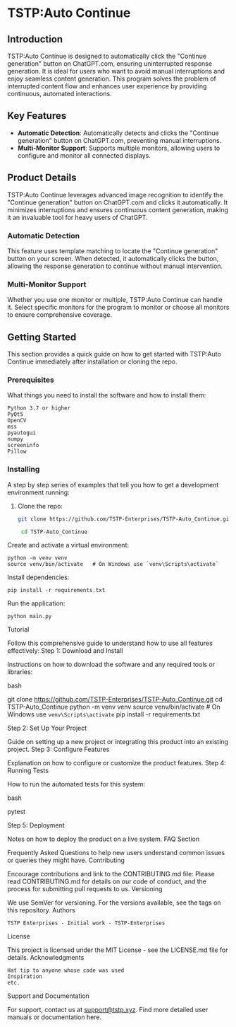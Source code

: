 # TSTP:Auto Continue

## Introduction
TSTP:Auto Continue is designed to automatically click the "Continue generation" button on ChatGPT.com, ensuring uninterrupted response generation. It is ideal for users who want to avoid manual interruptions and enjoy seamless content generation. This program solves the problem of interrupted content flow and enhances user experience by providing continuous, automated interactions.

## Key Features
- **Automatic Detection**: Automatically detects and clicks the "Continue generation" button on ChatGPT.com, preventing manual interruptions.
- **Multi-Monitor Support**: Supports multiple monitors, allowing users to configure and monitor all connected displays.

## Product Details
TSTP:Auto Continue leverages advanced image recognition to identify the "Continue generation" button on ChatGPT.com and clicks it automatically. It minimizes interruptions and ensures continuous content generation, making it an invaluable tool for heavy users of ChatGPT.

### Automatic Detection
This feature uses template matching to locate the "Continue generation" button on your screen. When detected, it automatically clicks the button, allowing the response generation to continue without manual intervention.

### Multi-Monitor Support
Whether you use one monitor or multiple, TSTP:Auto Continue can handle it. Select specific monitors for the program to monitor or choose all monitors to ensure comprehensive coverage.

## Getting Started
This section provides a quick guide on how to get started with TSTP:Auto Continue immediately after installation or cloning the repo.

### Prerequisites
What things you need to install the software and how to install them:

    Python 3.7 or higher
    PyQt5
    OpenCV
    mss
    pyautogui
    numpy
    screeninfo
    Pillow


### Installing
A step by step series of examples that tell you how to get a development environment running:

1. Clone the repo:
   ```bash
   git clone https://github.com/TSTP-Enterprises/TSTP-Auto_Continue.git

    cd TSTP-Auto_Continue

Create and activate a virtual environment:

    python -m venv venv
    source venv/bin/activate   # On Windows use `venv\Scripts\activate`

Install dependencies:

    pip install -r requirements.txt

Run the application:

    python main.py

Tutorial

Follow this comprehensive guide to understand how to use all features effectively:
Step 1: Download and Install

Instructions on how to download the software and any required tools or libraries:

bash

git clone https://github.com/TSTP-Enterprises/TSTP-Auto_Continue.git
cd TSTP-Auto_Continue
python -m venv venv
source venv/bin/activate   # On Windows use `venv\Scripts\activate`
pip install -r requirements.txt

Step 2: Set Up Your Project

Guide on setting up a new project or integrating this product into an existing project.
Step 3: Configure Features

Explanation on how to configure or customize the product features.
Step 4: Running Tests

How to run the automated tests for this system:

bash

pytest

Step 5: Deployment

Notes on how to deploy the product on a live system.
FAQ Section

Frequently Asked Questions to help new users understand common issues or queries they might have.
Contributing

Encourage contributions and link to the CONTRIBUTING.md file:
Please read CONTRIBUTING.md for details on our code of conduct, and the process for submitting pull requests to us.
Versioning

We use SemVer for versioning. For the versions available, see the tags on this repository.
Authors

    TSTP Enterprises - Initial work - TSTP-Enterprises

License

This project is licensed under the MIT License - see the LICENSE.md file for details.
Acknowledgments

    Hat tip to anyone whose code was used
    Inspiration
    etc.

Support and Documentation

For support, contact us at support@tstp.xyz.
Find more detailed user manuals or documentation here.
